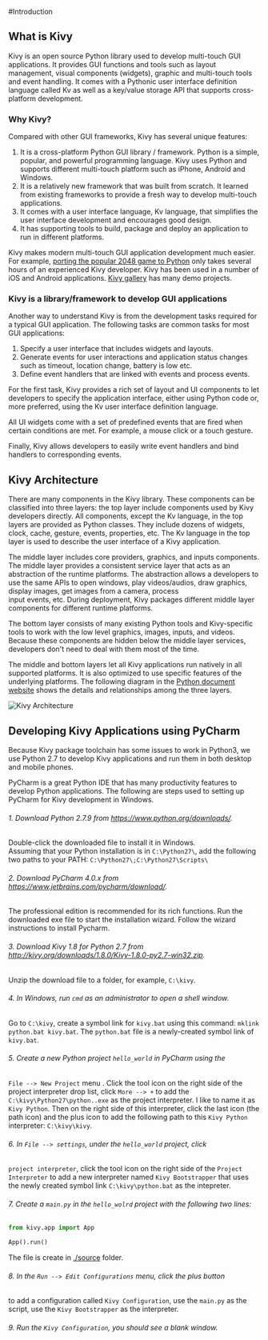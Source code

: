#Introduction

## What is Kivy
Kivy is an open source Python library used to develop multi-touch GUI 
applications. It provides GUI functions and tools such as layout 
management, visual components (widgets), graphic and multi-touch tools
and event handling. It comes with a Pythonic user interface definition 
language called Kv as well as a key/value storage API that 
supports cross-platform development. 

### Why Kivy?
Compared with other GUI frameworks, Kivy has several unique features: 

1. It is a cross-platform Python GUI library / framework. Python is 
a simple, popular, and powerful programming language. Kivy uses
Python and supports different multi-touch platform such as iPhone, 
Android and Windows.
2. It is a relatively new framework that was built from scratch. It
learned from existing frameworks to provide a fresh way to develop
multi-touch applications. 
3. It comes with a user interface language, Kv language, that simplifies
the user interface development and encourages good design.
4. It has supporting tools to build, package and deploy an application 
to run in different platforms. 

Kivy makes modern multi-touch GUI application development much easier. 
For example, [porting the popular 2048 game to Python](http://kivy.org/planet/2014/03/2048-in-python-kivy/)
only takes several hours of an experienced Kivy developer. Kivy has been 
used in a number of iOS and Android applications. 
[Kivy gallery](http://kivy.org/#gallery) has many demo projects. 
 
### Kivy is a library/framework to develop GUI applications
Another way to understand Kivy is from the development tasks required
for a typical GUI application. The following tasks are common tasks for 
most GUI applications:

1. Specify a user interface that includes widgets and layouts. 
2. Generate events for user interactions and application status changes such 
as timeout, location change, battery is low etc.
3. Define event handlers that are linked with events and process events.

For the first task, Kivy provides a rich set of layout and UI components
to let developers to specify the application interface, either using
Python code or, more preferred, using the Kv user interface 
definition language. 
 
All UI widgets come with a set of predefined events that are fired when
certain conditions are met. For example, a mouse click or a touch gesture.

Finally, Kivy allows developers to easily write event handlers and
bind handlers to corresponding events. 

## Kivy Architecture
There are many components in the Kivy library. These components 
can be classified into three layers: the top layer include components 
used by Kivy developers directly. All components, except the Kv language,
in the top layers are provided as Python classes. They include dozens of 
widgets, clock, cache, gesture, events, properties, etc. The Kv language
in the top layer is used to describe the user interface of a Kivy 
application. 

The middle layer includes core providers, graphics, and inputs components. 
The middle layer provides a consistent service layer that acts as 
an abstraction of the runtime platforms. The abstraction allows a 
developers to use the same APIs to open windows, play videos/audios, 
draw graphics, display images, get images from a camera, process  
input events, etc. During deployment, Kivy packages different 
middle layer components for different runtime platforms. 

The bottom layer consists of many existing Python tools and 
Kivy-specific tools to work with the low level graphics, images, 
inputs, and videos. Because these components are hidden below the 
middle layer services, developers don't need to deal with them 
most of the time. 

The middle and bottom layers let all Kivy applications run
natively in all supported platforms. It is also optimized 
to use specific features of the underlying platforms. 
The following diagram in the [Python document website](http://kivy.org/docs/guide/architecture.html)
shows the details and relationships among the three layers. 

![Kivy Architecture](http://kivy.org/docs/_images/architecture.png)


## Developing Kivy Applications using PyCharm
Because Kivy package toolchain has some issues to work in Python3, 
we use Python 2.7 to develop Kivy applications and run them in both
desktop and mobile phones. 

PyCharm is a great Python IDE that has many productivity features 
to develop Python applications. The following are steps used to 
setting up PyCharm for Kivy development in Windows.  

###### 1. Download Python 2.7.9 from https://www.python.org/downloads/. 
Double-click the downloaded file to install it in Windows.  
Assuming that your Python installation is in `C:\Python27\`, 
add the following two paths to your PATH:
`C:\Python27\;C:\Python27\Scripts\`
###### 2. Download PyCharm 4.0.x from https://www.jetbrains.com/pycharm/download/.
The professional edition is recommended for its rich functions. Run 
the downloaded exe file to start the installation wizard. Follow the
wizard instructions to install Pycharm.  
###### 3. Download Kivy 1.8 for Python 2.7 from http://kivy.org/downloads/1.8.0/Kivy-1.8.0-py2.7-win32.zip.
Unzip the download file to a folder, for example, `C:\kivy`. 
###### 4. In Windows, run `cmd` as an administrator to open a shell window. 
Go to `C:\kivy`, create a symbol link for `kivy.bat` using this command: 
`mklink python.bat kivy.bat`. The `python.bat` file is a newly-created symbol 
link of `kivy.bat`. 
###### 5. Create a new Python project `hello_world` in PyCharm using the 
`File --> New Project` menu . Click the tool icon on the right side of the 
project interpreter drop list, click `More --> +` to add the 
`C:\kivy\Python27\python..exe` as the project interpreter. I like to name
it as `Kivy Python`. Then on the right side of this interpreter, click the 
last icon (the path icon) and the plus icon to add the following path to 
this `Kivy Python` interpreter: `C:\kivy\kivy`.
###### 6. In `File --> settings`, under the `hello_world` project, click 
`project interpreter`, click the tool icon on the right side of 
the `Project Interpreter` to add a new interpreter named `Kivy Bootstrapper` 
that uses the newly created symbol link `C:\kivy\python.bat` as the intepreter.
###### 7. Create a `main.py` in the `hello_wolrd` project with the following two lines:

```python
from kivy.app import App

App().run()
```
The file is create in [./source](./source) folder. 
###### 8. In the `Run --> Edit Configurations` menu, click the plus button 
to add a configuration called `Kivy Configuration`, use the `main.py` 
as the script, use the `Kivy Bootstrapper` as the interpreter.
###### 9. Run the `Kivy Configuration`, you should see a blank window. 


